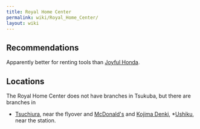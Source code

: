 ```yaml
---
title: Royal Home Center
permalink: wiki/Royal_Home_Center/
layout: wiki
---
```


Recommendations
---------------

Apparently better for renting tools than [Joyful
Honda](/wiki/Joyful_Honda "wikilink").

Locations
---------

The Royal Home Center does not have branches in Tsukuba, but there are
branches in

-   [Tsuchiura](/wiki/Tsuchiura "wikilink"), near the flyover and
    [McDonald's](/wiki/McDonald's "wikilink") and [Kojima
    Denki](/wiki/Kojima_Denki "wikilink"), \*[Ushiku](Ushiku "wikilink"), near
    the station.

